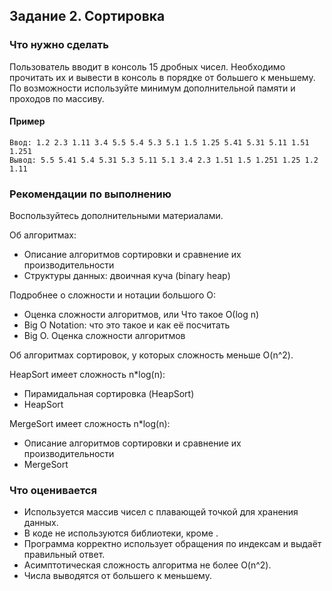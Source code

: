 ﻿## Задание 2. Сортировка
### Что нужно сделать
Пользователь вводит в консоль 15 дробных чисел. Необходимо прочитать их и вывести в консоль в порядке от большего к меньшему. По возможности используйте минимум дополнительной памяти и проходов по массиву.

#### Пример
```
Ввод: 1.2 2.3 1.11 3.4 5.5 5.4 5.3 5.1 1.5 1.25 5.41 5.31 5.11 1.51 1.251 
Вывод: 5.5 5.41 5.4 5.31 5.3 5.11 5.1 3.4 2.3 1.51 1.5 1.251 1.25 1.2 1.11
```
### Рекомендации по выполнению
Воспользуйтесь дополнительными материалами.

Об алгоритмах:

- Описание алгоритмов сортировки и сравнение их производительности
- Структуры данных: двоичная куча (binary heap)

Подробнее о сложности и нотации большого O:

- Оценка сложности алгоритмов, или Что такое О(log n)
- Big O Notation: что это такое и как её посчитать
- Big O. Оценка сложности алгоритмов

Об алгоритмах сортировок, у которых сложность меньше O(n^2).

HeapSort имеет сложность n*log(n):

- Пирамидальная сортировка (HeapSort)
- HeapSort

MergeSort имеет сложность n*log(n):

- Описание алгоритмов сортировки и сравнение их производительности
- MergeSort

### Что оценивается
- Используется массив чисел с плавающей точкой для хранения данных.
- В коде не используются библиотеки, кроме <iostream>.
- Программа корректно использует обращения по индексам и выдаёт правильный ответ.
- Асимптотическая сложность алгоритма не более O(n^2).
- Числа выводятся от большего к меньшему.
